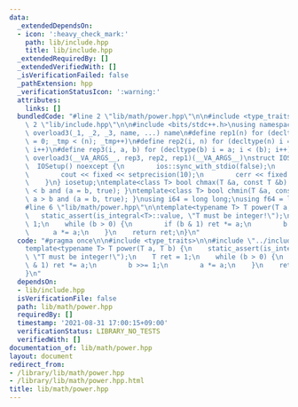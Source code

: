 ```yaml
---
data:
  _extendedDependsOn:
  - icon: ':heavy_check_mark:'
    path: lib/include.hpp
    title: lib/include.hpp
  _extendedRequiredBy: []
  _extendedVerifiedWith: []
  _isVerificationFailed: false
  _pathExtension: hpp
  _verificationStatusIcon: ':warning:'
  attributes:
    links: []
  bundledCode: "#line 2 \"lib/math/power.hpp\"\n\n#include <type_traits>\n\n#line\
    \ 2 \"lib/include.hpp\"\n\n#include <bits/stdc++.h>\nusing namespace std;\n#define\
    \ overload3(_1, _2, _3, name, ...) name\n#define rep1(n) for (decltype(n) _tmp\
    \ = 0; _tmp < (n); _tmp++)\n#define rep2(i, n) for (decltype(n) i = 0; i < (n);\
    \ i++)\n#define rep3(i, a, b) for (decltype(b) i = a; i < (b); i++)\n#define rep(...)\
    \ overload3(__VA_ARGS__, rep3, rep2, rep1)(__VA_ARGS__)\nstruct IOSetup {\n  \
    \  IOSetup() noexcept {\n        ios::sync_with_stdio(false);\n        cin.tie(nullptr);\n\
    \        cout << fixed << setprecision(10);\n        cerr << fixed << setprecision(10);\n\
    \    }\n} iosetup;\ntemplate<class T> bool chmax(T &a, const T &b) { return a\
    \ < b and (a = b, true); }\ntemplate<class T> bool chmin(T &a, const T &b) { return\
    \ a > b and (a = b, true); }\nusing i64 = long long;\nusing f64 = long double;\n\
    #line 6 \"lib/math/power.hpp\"\n\ntemplate<typename T> T power(T a, T b) {\n \
    \   static_assert(is_integral<T>::value, \"T must be integer!\");\n    T ret =\
    \ 1;\n    while (b > 0) {\n        if (b & 1) ret *= a;\n        b >>= 1;\n  \
    \      a *= a;\n    }\n    return ret;\n}\n"
  code: "#pragma once\n\n#include <type_traits>\n\n#include \"../include.hpp\"\n\n\
    template<typename T> T power(T a, T b) {\n    static_assert(is_integral<T>::value,\
    \ \"T must be integer!\");\n    T ret = 1;\n    while (b > 0) {\n        if (b\
    \ & 1) ret *= a;\n        b >>= 1;\n        a *= a;\n    }\n    return ret;\n\
    }\n"
  dependsOn:
  - lib/include.hpp
  isVerificationFile: false
  path: lib/math/power.hpp
  requiredBy: []
  timestamp: '2021-08-31 17:00:15+09:00'
  verificationStatus: LIBRARY_NO_TESTS
  verifiedWith: []
documentation_of: lib/math/power.hpp
layout: document
redirect_from:
- /library/lib/math/power.hpp
- /library/lib/math/power.hpp.html
title: lib/math/power.hpp
---
```

